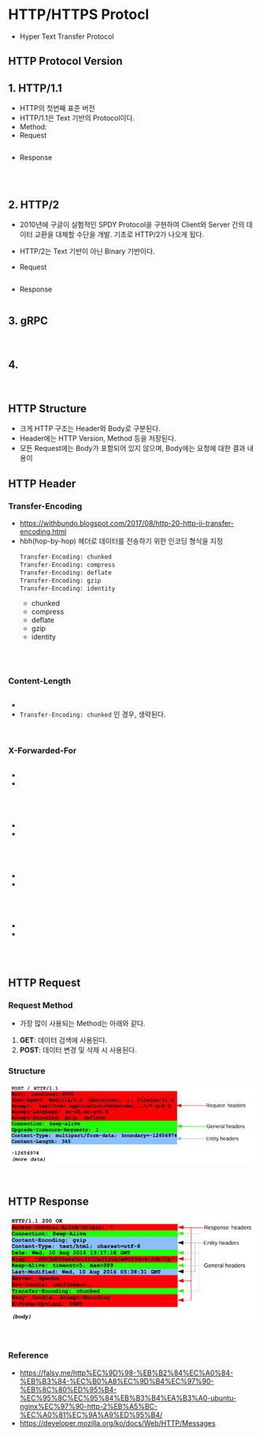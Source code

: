 # HTTP/HTTPS Protocl
* Hyper Text Transfer Protocol

## HTTP Protocol Version
## 1. HTTP/1.1
* HTTP의 첫번째 표준 버전
* HTTP/1.1은 Text 기반의 Protocol이다.
* Method: 
* Request
    ```
    ```
* Response
    ```
    ```  

</br>

## 2. HTTP/2
* 2010년에 구글이 실험적인 SPDY Protocol을 구현하여 Client와 Server 간의 데이터 교환을 대체할 수단을 개발. 기초로 HTTP/2가 나오게 됬다.
* HTTP/2는 Text 기반이 아닌 Binary 기반이다.

* Request
    ```
    ```
* Response
    ```
    ```

## 3. gRPC

</br>


## 4. 

</br>


## HTTP Structure
* 크게 HTTP 구조는 Header와 Body로 구분된다.
* Header에는 HTTP Version, Method 등을 저장된다.
* 모든 Request에는 Body가 포함되어 있지 않으며, Body에는 요청에 대한 결과 내용이 


## HTTP Header
### Transfer-Encoding
* https://withbundo.blogspot.com/2017/08/http-20-http-ii-transfer-encoding.html
* hbh(hop-by-hop) 헤더로 데이터를 전송하기 위한 인코딩 형식을 지정
    ```
    Transfer-Encoding: chunked
    Transfer-Encoding: compress
    Transfer-Encoding: deflate
    Transfer-Encoding: gzip
    Transfer-Encoding: identity
    ```
    * chunked
    * compress
    * deflate
    * gzip
    * identity

</br>
</br>


### Content-Length
```
```
* 
* ```Transfer-Encoding: chunked``` 인 경우, 생략된다.
</br>


### X-Forwarded-For
```
```
* 
* 

</br>


### 
```
```
* 
* 

</br>


### 
```
```
* 
* 

</br>


###
```
```
* 
* 

</br>
</br>



## HTTP Request
### Request Method
* 가장 많이 사용되는 Method는 아래와 같다.
1. __GET__: 데이터 검색에 사용된다.
2. __POST__: 데이터 변경 및 삭제 시 사용된다. 

### Structure
![HTTP_Request](../img/HTTP_Request.png)

</br>


## HTTP Response
![HTTP_Response](../img/HTTP_Response.png)

</br>


### Reference
* https://falsy.me/http%EC%9D%98-%EB%B2%84%EC%A0%84-%EB%B3%84-%EC%B0%A8%EC%9D%B4%EC%97%90-%EB%8C%80%ED%95%B4-%EC%95%8C%EC%95%84%EB%B3%B4%EA%B3%A0-ubuntu-nginx%EC%97%90-http-2%EB%A5%BC-%EC%A0%81%EC%9A%A9%ED%95%B4/
* https://developer.mozilla.org/ko/docs/Web/HTTP/Messages